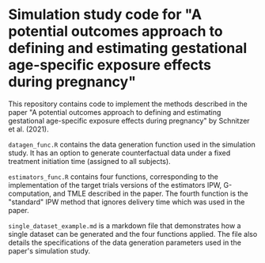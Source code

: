 # Simulation study code for "A potential outcomes approach to defining and estimating gestational age-specific exposure effects during pregnancy"

This repository contains code to implement the methods described in the paper "A potential outcomes approach to defining and estimating gestational age-specific exposure effects during pregnancy" by Schnitzer et al. (2021).

`datagen_func.R` contains the data generation function used in the simulation study. It has an option to generate counterfactual data under a fixed treatment initiation time (assigned to all subjects). 

`estimators_func.R` contains four functions, corresponding to the implementation of the target trials versions of the estimators IPW, G-computation, and TMLE described in the paper. The fourth function is the "standard" IPW method that ignores delivery time which was used in the paper.

`single_dataset_example.md` is a markdown file that demonstrates how a single dataset can be generated and the four functions applied. The file also details the specifications of the data generation parameters used in the paper's simulation study.
